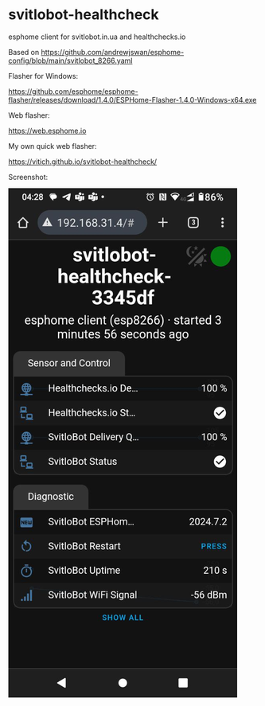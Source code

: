 # svitlobot-healthcheck
esphome client for svitlobot.in.ua and healthchecks.io

Based on https://github.com/andrewjswan/esphome-config/blob/main/svitlobot_8266.yaml

Flasher for Windows:

https://github.com/esphome/esphome-flasher/releases/download/1.4.0/ESPHome-Flasher-1.4.0-Windows-x64.exe

Web flasher:

https://web.esphome.io

My own quick web flasher:

https://vitich.github.io/svitlobot-healthcheck/

Screenshot:

![screenshot](https://github.com/vitich/svitlobot-healthcheck/blob/main/screenshot.jpg?raw=true)


